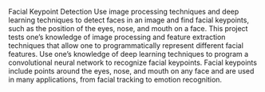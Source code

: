 Facial Keypoint Detection
Use image processing techniques and deep learning techniques to detect faces in an image and find facial keypoints, such as the position of the eyes, nose, and mouth on a face. This project tests one’s knowledge of image processing and feature extraction techniques that allow one to programmatically represent different facial features. Use one’s knowledge of deep learning techniques to program a convolutional neural network to recognize facial keypoints. Facial keypoints include points around the eyes, nose, and mouth on any face and are used in many applications, from facial tracking to emotion recognition.
 
